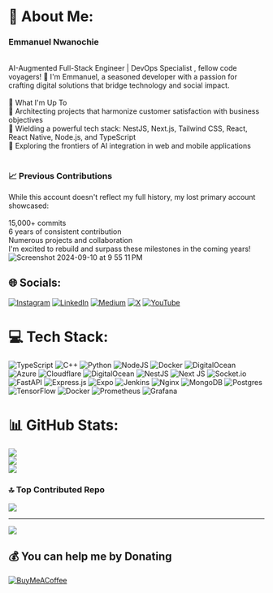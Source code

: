 # 💫 About Me:
### Emmanuel Nwanochie 
<br>AI-Augmented Full-Stack Engineer | DevOps Specialist , fellow code voyagers! 👋 I'm Emmanuel, a seasoned developer with a passion for crafting digital solutions that bridge technology and social impact.<br><br>🚀 What I'm Up To<br>🔭 Architecting projects that harmonize customer satisfaction with business objectives<br>🌱 Wielding a powerful tech stack: NestJS, Next.js, Tailwind CSS, React, React Native, Node.js, and TypeScript<br>🤖 Exploring the frontiers of AI integration in web and mobile applications<br><br>

### 📈 Previous Contributions
While this account doesn't reflect my full history, my lost primary account showcased:<br><br>15,000+ commits<br>6 years of consistent contribution<br>Numerous projects and collaboration<br>I'm excited to rebuild and surpass these milestones in the coming years!
![Screenshot 2024-09-10 at 9 55 11 PM](https://github.com/user-attachments/assets/29bb2fb2-b4ac-41c8-a010-df2b4e563f08)



## 🌐 Socials:
[![Instagram](https://img.shields.io/badge/Instagram-%23E4405F.svg?logo=Instagram&logoColor=white)](https://instagram.com/mrnwanoch) [![LinkedIn](https://img.shields.io/badge/LinkedIn-%230077B5.svg?logo=linkedin&logoColor=white)](https://linkedin.com/in/emmanuel-nwanochie) [![Medium](https://img.shields.io/badge/Medium-12100E?logo=medium&logoColor=white)](https://medium.com/@nwanoch) [![X](https://img.shields.io/badge/X-black.svg?logo=X&logoColor=white)](https://x.com/mrnwanoch) [![YouTube](https://img.shields.io/badge/YouTube-%23FF0000.svg?logo=YouTube&logoColor=white)](https://youtube.com/@@DevNwanoch) 

# 💻 Tech Stack:
![TypeScript](https://img.shields.io/badge/typescript-%23007ACC.svg?style=for-the-badge&logo=typescript&logoColor=white) ![C++](https://img.shields.io/badge/c++-%2300599C.svg?style=for-the-badge&logo=c%2B%2B&logoColor=white) ![Python](https://img.shields.io/badge/python-3670A0?style=for-the-badge&logo=python&logoColor=ffdd54) ![NodeJS](https://img.shields.io/badge/node.js-6DA55F?style=for-the-badge&logo=node.js&logoColor=white) ![Docker](https://img.shields.io/badge/docker-%230db7ed.svg?style=for-the-badge&logo=docker&logoColor=white) ![DigitalOcean](https://img.shields.io/badge/DigitalOcean-%230167ff.svg?style=for-the-badge&logo=digitalOcean&logoColor=white)  ![Azure](https://img.shields.io/badge/azure-%230072C6.svg?style=for-the-badge&logo=microsoftazure&logoColor=white) ![Cloudflare](https://img.shields.io/badge/Cloudflare-F38020?style=for-the-badge&logo=Cloudflare&logoColor=white) ![DigitalOcean](https://img.shields.io/badge/DigitalOcean-%230167ff.svg?style=for-the-badge&logo=digitalOcean&logoColor=white) ![NestJS](https://img.shields.io/badge/nestjs-%23E0234E.svg?style=for-the-badge&logo=nestjs&logoColor=white) ![Next JS](https://img.shields.io/badge/Next-black?style=for-the-badge&logo=next.js&logoColor=white) ![Socket.io](https://img.shields.io/badge/Socket.io-black?style=for-the-badge&logo=socket.io&badgeColor=010101) ![FastAPI](https://img.shields.io/badge/FastAPI-005571?style=for-the-badge&logo=fastapi) ![Express.js](https://img.shields.io/badge/express.js-%23404d59.svg?style=for-the-badge&logo=express&logoColor=%2361DAFB) ![Expo](https://img.shields.io/badge/expo-1C1E24?style=for-the-badge&logo=expo&logoColor=#D04A37) ![Jenkins](https://img.shields.io/badge/jenkins-%232C5263.svg?style=for-the-badge&logo=jenkins&logoColor=white) ![Nginx](https://img.shields.io/badge/nginx-%23009639.svg?style=for-the-badge&logo=nginx&logoColor=white) ![MongoDB](https://img.shields.io/badge/MongoDB-%234ea94b.svg?style=for-the-badge&logo=mongodb&logoColor=white)  ![Postgres](https://img.shields.io/badge/postgres-%23316192.svg?style=for-the-badge&logo=postgresql&logoColor=white)![TensorFlow](https://img.shields.io/badge/TensorFlow-%23FF6F00.svg?style=for-the-badge&logo=TensorFlow&logoColor=white)  ![Docker](https://img.shields.io/badge/docker-%230db7ed.svg?style=for-the-badge&logo=docker&logoColor=white)  ![Prometheus](https://img.shields.io/badge/Prometheus-E6522C?style=for-the-badge&logo=Prometheus&logoColor=white) ![Grafana](https://img.shields.io/badge/grafana-%23F46800.svg?style=for-the-badge&logo=grafana&logoColor=white)
# 📊 GitHub Stats:
![](https://github-readme-stats.vercel.app/api?username=nwanoch&theme=dark&hide_border=false&include_all_commits=true&count_private=true)<br/>
![](https://github-readme-streak-stats.herokuapp.com/?user=nwanoch&theme=dark&hide_border=false)<br/>
![](https://github-readme-stats.vercel.app/api/top-langs/?username=nwanoch&theme=dark&hide_border=false&include_all_commits=true&count_private=true&layout=compact)

### 🔝 Top Contributed Repo
![](https://github-contributor-stats.vercel.app/api?username=nwanoch&limit=5&theme=dark&combine_all_yearly_contributions=true)

---
[![](https://visitcount.itsvg.in/api?id=nwanoch&icon=0&color=0)](https://visitcount.itsvg.in)

  ## 💰 You can help me by Donating
  [![BuyMeACoffee](https://img.shields.io/badge/Buy%20Me%20a%20Coffee-ffdd00?style=for-the-badge&logo=buy-me-a-coffee&logoColor=black)](https://buymeacoffee.com/nwanoch) 

  
<!-- Proudly created with GPRM ( https://gprm.itsvg.in ) -->
